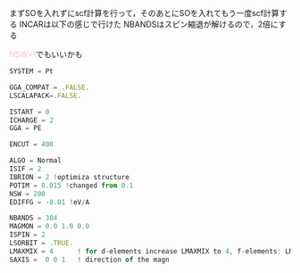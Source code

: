 まずSOを入れずにscf計算を行って，そのあとにSOを入れてもう一度scf計算する
INCARは以下の感じで行けた
NBANDSはスピン縮退が解けるので，2倍にする

<font color='pink'>NSW=1</font>でもいいかも

```js
SYSTEM = Pt

GGA_COMPAT = .FALSE.
LSCALAPACK=.FALSE.

ISTART = 0
ICHARGE = 2
GGA = PE

ENCUT = 400

ALGO = Normal
ISIF = 2
IBRION = 2 !optimiza structure
POTIM = 0.015 !changed from 0.1
NSW = 200
EDIFFG = -0.01 !eV/A

NBANDS = 384
MAGMON = 0.0 1.0 0.0
ISPIN = 2
LSORBIT = .TRUE.
LMAXMIX = 4      ! for d-elements increase LMAXMIX to 4, f-elements: LMAXMIX = 6
SAXIS =  0 0 1   ! direction of the magn
```

